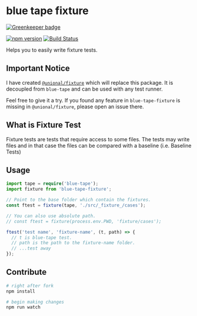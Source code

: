 # blue tape fixture

[![Greenkeeper badge](https://badges.greenkeeper.io/unional/blue-tape-fixture.svg)](https://greenkeeper.io/)

[![npm version](https://badge.fury.io/js/blue-tape-fixture.svg)](https://badge.fury.io/js/blue-tape-fixture)
[![Build Status](https://travis-ci.org/unional/blue-tape-fixture.svg?branch=master)](https://travis-ci.org/unional/blue-tape-fixture)

Helps you to easily write fixture tests.

## Important Notice

I have created [`@unional/fixture`](https://github.com/unional/fixture) which will replace this package.
It is decoupled from `blue-tape` and can be used with any test runner.

Feel free to give it a try. If you found any feature in `blue-tape-fixture` is missing in `@unional/fixture`, please open an issue there.


## What is Fixture Test

Fixture tests are tests that require access to some files. The tests may write files and in that case the files can be compared with a baseline (i.e. Baseline Tests)

## Usage

```ts
import tape = require('blue-tape');
import fixture from 'blue-tape-fixture';

// Point to the base folder which contain the fixtures.
const ftest = fixture(tape, './src/_fixture_/cases');

// You can also use absolute path.
// const ftest = fixture(process.env.PWD, 'fixture/cases');

ftest('test name', 'fixture-name', (t, path) => {
  // t is blue-tape test.
  // path is the path to the fixture-name folder.
  // ...test away
});
```

## Contribute

```sh
# right after fork
npm install

# begin making changes
npm run watch

```
